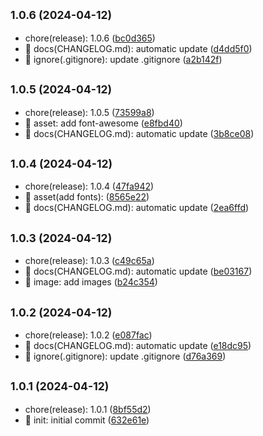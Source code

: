 ## <small>1.0.6 (2024-04-12)</small>

* chore(release): 1.0.6 ([bc0d365](https://github.com/M0rtzz/zzu-resume-template/commit/bc0d365))
* 📝 docs(CHANGELOG.md): automatic update ([d4dd5f0](https://github.com/M0rtzz/zzu-resume-template/commit/d4dd5f0))
* 🙈 ignore(.gitignore): update .gitignore ([a2b142f](https://github.com/M0rtzz/zzu-resume-template/commit/a2b142f))



## <small>1.0.5 (2024-04-12)</small>

* chore(release): 1.0.5 ([73599a8](https://github.com/M0rtzz/zzu-resume-template/commit/73599a8))
* 🍱 asset: add font-awesome ([e8fbd40](https://github.com/M0rtzz/zzu-resume-template/commit/e8fbd40))
* 📝 docs(CHANGELOG.md): automatic update ([3b8ce08](https://github.com/M0rtzz/zzu-resume-template/commit/3b8ce08))



## <small>1.0.4 (2024-04-12)</small>

* chore(release): 1.0.4 ([47fa942](https://github.com/M0rtzz/zzu-resume-template/commit/47fa942))
* 🍱 asset(add fonts): ([8565e22](https://github.com/M0rtzz/zzu-resume-template/commit/8565e22))
* 📝 docs(CHANGELOG.md): automatic update ([2ea6ffd](https://github.com/M0rtzz/zzu-resume-template/commit/2ea6ffd))



## <small>1.0.3 (2024-04-12)</small>

* chore(release): 1.0.3 ([c49c65a](https://github.com/M0rtzz/zzu-resume-template/commit/c49c65a))
* 📝 docs(CHANGELOG.md): automatic update ([be03167](https://github.com/M0rtzz/zzu-resume-template/commit/be03167))
* 📸 image: add images ([b24c354](https://github.com/M0rtzz/zzu-resume-template/commit/b24c354))



## <small>1.0.2 (2024-04-12)</small>

* chore(release): 1.0.2 ([e087fac](https://github.com/M0rtzz/zzu-resume-template/commit/e087fac))
* 📝 docs(CHANGELOG.md): automatic update ([e18dc95](https://github.com/M0rtzz/zzu-resume-template/commit/e18dc95))
* 🙈 ignore(.gitignore): update .gitignore ([d76a369](https://github.com/M0rtzz/zzu-resume-template/commit/d76a369))



## <small>1.0.1 (2024-04-12)</small>

* chore(release): 1.0.1 ([8bf55d2](https://github.com/M0rtzz/zzu-resume-template/commit/8bf55d2))
* 🎉 init: initial commit ([632e61e](https://github.com/M0rtzz/zzu-resume-template/commit/632e61e))



